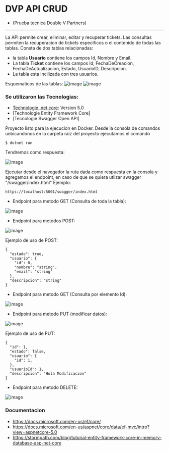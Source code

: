 # DVP API CRUD 
* (Prueba tecnica Double V Partners)
***

La API permite crear, eliminar, editar y recuperar tickets. Las consultas permiten la recuperacion de tickets especificos o el contenido de todas las tablas.
Consta de dos tablas relacionadas: 
* la tabla **Usuario** contiene los campos Id, Nombre y Email.
* La tabla **Ticket** contiene los campos Id, FechaDeCreacion, FechaDeActualizacion, Estado, UsuarioID, Descripcion. 
* La tabla esta incilizada con tres usuarios. 

Esquematicos de las tablas: 
![image](https://user-images.githubusercontent.com/30899756/114290981-45d7e900-9a49-11eb-824f-dbde487436cf.png)
![image](https://user-images.githubusercontent.com/30899756/114290988-56885f00-9a49-11eb-85b2-9bd8157cfe21.png)

### Se utilizaron las Tecnologias: 

* [Technologie .net core](https://dotnet.microsoft.com/download): Version 5.0
* [Technologie Entity Framework Core]
* [Tecnologie Swagger Open API]

Proyecto listo para la ejecucion en Docker.
Desde la consola de comandos unbicandonos en la carpeta raiz del proyecto ejecutamos el comando 

```
$ dotnet run
```
Tendremos como respuesta:

![image](https://user-images.githubusercontent.com/30899756/114291080-1aa1c980-9a4a-11eb-8013-2dc1feeee554.png)

Ejecutar desde el navegador la ruta dada como respuesta en la consola y agregamos el endpoint, en caso de que se quiera utlizar swagger "/swagger/index.html"
Ejemplo:
```
https://localhost:5001/swagger/index.html
```
* Endpoint para metodo GET (Consulta de toda la tabla):

![image](https://user-images.githubusercontent.com/30899756/114290510-d7455c00-9a45-11eb-993a-69c432885a76.png)

* Endpoint para metodos POST:

![image](https://user-images.githubusercontent.com/30899756/114290598-5cc90c00-9a46-11eb-8751-ee859d158ced.png)

Ejemplo de uso de POST:

```
{
  "estado": true,
  "usuario": {
    "id": 0,
    "nombre": "string",
    "email": "string"
  },
  "descripcion": "string"
}
```

* Endpoint para metodo GET (Consulta por elemento Id):
 
![image](https://user-images.githubusercontent.com/30899756/114290683-f85a7c80-9a46-11eb-9e0c-c235d5e790e2.png)

* Endpoint para metodo PUT (modificar datos):
 
![image](https://user-images.githubusercontent.com/30899756/114290759-77e84b80-9a47-11eb-9f84-cd8734f2395f.png)

Ejemplo de uso de PUT:

```
{
  "id": 1,
  "estado": false,
  "usuario": {
    "id": 1,
  },
  "usuarioId": 1,
  "descripcion": "Hola Modificacion"
}
```
* Endpoint para metodo DELETE:

![image](https://user-images.githubusercontent.com/30899756/114290772-8c2c4880-9a47-11eb-85ff-805d77c6d059.png)

### Documentacion

* https://docs.microsoft.com/en-us/ef/core/
* https://docs.microsoft.com/en-us/aspnet/core/data/ef-mvc/intro?view=aspnetcore-5.0
* https://stormpath.com/blog/tutorial-entity-framework-core-in-memory-database-asp-net-core
